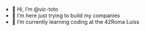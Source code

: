 - 👋 Hi, I’m @vic-toto
- 👀 I’m here just trying to build my companies
- 🌱 I’m currently learning coding at the 42Roma Luiss

